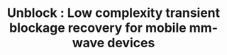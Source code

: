 ---
title: "Unblock : Low complexity transient blockage recovery for mobile mm-wave devices"
authors:
- Venkata Siva Santosh Ganji
- admin
- Francisco A Espinal
- P. R. Kumar
# author_notes:
# - "Equal contribution"
# - "Equal contribution"
# date: "2023-04-27T00:00:00Z"
# doi: ""

# Schedule page publish date (NOT publication's date).
publishDate: "2021-04-27T00:00:00Z"

# Publication type.
# Accepts a single type but formatted as a YAML list (for Hugo requirements).
# Enter a publication type from the CSL standard.
publication_types: ["paper-conference"]

# Publication name and optional abbreviated publication name.
publication: "*2021 International Conference on COMmunication Systems & NETworkS*"
publication_short: "*2021 COMSNETS*"

tags:
- 5G mmWave
featured: false

# links:
# - name: ""
#   url: ""
url_pdf: https://ieeexplore.ieee.org/document/9352816
# url_code: 'https://github.com/HugoBlox/hugo-blox-builder'
# url_dataset: ''
# url_poster: ''
# url_project: ''
# url_slides: ''
# url_source: ''
# url_video: ''
---